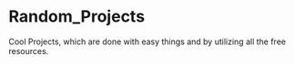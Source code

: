 # Random_Projects
Cool Projects, which are done with easy things and by utilizing all the free resources.
